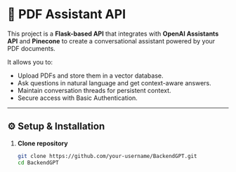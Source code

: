 # 📘 PDF Assistant API

This project is a **Flask-based API** that integrates with **OpenAI Assistants API** and **Pinecone** to create a conversational assistant powered by your PDF documents.  

It allows you to:
- Upload PDFs and store them in a vector database.
- Ask questions in natural language and get context-aware answers.
- Maintain conversation threads for persistent context.
- Secure access with Basic Authentication.

---

## ⚙️ Setup & Installation

1. **Clone repository**
   ```bash
   git clone https://github.com/your-username/BackendGPT.git
   cd BackendGPT
